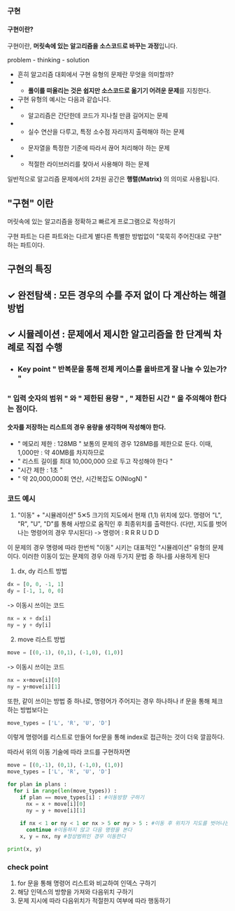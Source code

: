 ### 구현
#### 구현이란? 
구현이란,  **머릿속에 있는 알고리즘을 소스코드로 바꾸는 과정**입니다.

problem - thinking - solution

+ 흔히 알고리즘 대회에서 구현 유형의 문제란 무엇을 의미할까?
+ + **풀이를 떠올리는 것은 쉽지만 소스코드로 옮기기 어려운 문제**를 지칭한다.
+ 구현 유형의 예시는 다음과 같습니다.
+ + 알고리즘은 간단한데 코드가 지나칠 만큼 길어지는 문제
+ + 실수 연산을 다루고, 특정 소수점 자리까지 출력해야 하는 문제
+ + 문자열을 특정한 기준에 따라서 끊어 처리해야 하는 문제
+ + 적절한 라이브러리를 찾아서 사용해야 하는 문제

일반적으로 알고리즘 문제에서의 2차원 공간은 **행렬(Matrix)** 의 의미로 사용됩니다.


## "구현" 이란 
머릿속에 있는 알고리즘을 정확하고 빠르게 프로그램으로 작성하기
 

구현 파트는 다른 파트와는 다르게 별다른 특별한 방법없이 "묵묵히 주어진대로 구현" 하는 파트이다.

## 구현의 특징
## ✓ 완전탐색 : 모든 경우의 수를 주저 없이 다 계산하는 해결 방법
## ✓ 시뮬레이션 : 문제에서 제시한 알고리즘을 한 단계씩 차례로 직접 수행
 
 

+ ### **Key point** " 반복문을 통해 전체 케이스를 올바르게 잘 나눌 수 있는가? "

### **" 입력 숫자의 범위 "** 와 **" 제한된 용량 "** , **" 제한된 시간 "** 을 주의해야 한다는 점이다.

#### 숫자를 저장하는 리스트의 경우 용량을 생각하며 작성해야 한다.
+ " 메모리 제한 : 128MB " 보통의 문제의 경우 128MB를 제한으로 둔다. 이때, 1,000만 : 약 40MB를 차지하므로
+ " 리스트 길이를 최대 10,000,000 으로 두고 작성해야 한다 " 
+ "시간 제한 : 1초 "
+ " 약 20,000,000회 연산, 시간복잡도 O(NlogN) "

### 코드 예시
1. "이동" + "시뮬레이션"
5✕5 크기의 지도에서 현재 (1,1) 위치에 있다. 명령어 "L", "R", "U", "D"를 통해 사방으로 움직인 후 최종위치를 출력한다. (다만, 지도를 벗어나는 명령어의 경우 무시된다)
-> 명령어 : R R R U D D

이 문제의 경우 명령에 따라 한번씩 "이동" 시키는 대표적인 "시뮬레이션" 유형의 문제이다.
이러한 이동이 있는 문제의 경우 아래 두가지 문법 중 하나를 사용하게 된다

1) dx, dy 리스트 방법
```python
dx = [0, 0, -1, 1]
dy = [-1, 1, 0, 0]
```

-> 이동시 쓰이는 코드
```python
nx = x + dx[i]
ny = y + dy[i]
```

2) move 리스트 방법
```python
move = [(0,-1), (0,1), (-1,0), (1,0)]
```
-> 이동시 쓰이는 코드
```python
nx = x+move[i][0]
ny = y+move[i][1]
```

또한, 같이 쓰이는 방법 중 하나로, 명령어가 주어지는 경우 하나하나 if 문을 통해 체크하는 방법보다는
```python
move_types = ['L', 'R', 'U', 'D']
```

이렇게 명령어를 리스트로 만들어 for문을 통해 index로 접근하는 것이 더욱 깔끔하다.

따라서 위의 이동 기술에 따라 코드를 구현하자면

```python
move = [(0,-1), (0,1), (-1,0), (1,0)]
move_types = ['L', 'R', 'U', 'D'] 

for plan in plans :
  for i in range(len(move_types)) :
    if plan == move_types[i] : #이동방향 구하기
      nx = x + move[i][0]
      ny = y + move[i][1]
      
    if nx < 1 or ny < 1 or nx > 5 or ny > 5 : #이동 후 위치가 지도를 벗어나는 경우
      continue #이동하지 않고 다음 명령을 본다
    x, y = nx, ny #정상범위인 경우 이동한다

print(x, y)
```

### check point
1. for 문을 통해 명령어 리스트와 비교하여 인덱스 구하기
2. 해당 인덱스의 방향을 가져와 다음위치 구하기
3. 문제 지시에 따라 다음위치가 적절한지 여부에 따라 행동하기

